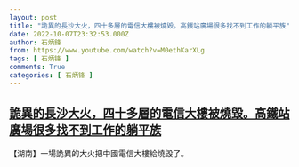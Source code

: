 ```yaml
---
layout: post
title: "詭異的長沙大火，四十多層的電信大樓被燒毀。高鐵站廣場很多找不到工作的躺平族"
date: 2022-10-07T23:32:53.000Z
author: 石炳鋒
from: https://www.youtube.com/watch?v=M0ethKarXLg
tags: [ 石炳锋 ]
comments: True
categories: [ 石炳锋 ]
---
```

<!--1665185573000-->
[詭異的長沙大火，四十多層的電信大樓被燒毀。高鐵站廣場很多找不到工作的躺平族](https://www.youtube.com/watch?v=M0ethKarXLg)
------

<div>
【湖南】一場詭異的大火把中國電信大樓給燒毀了。
</div>
